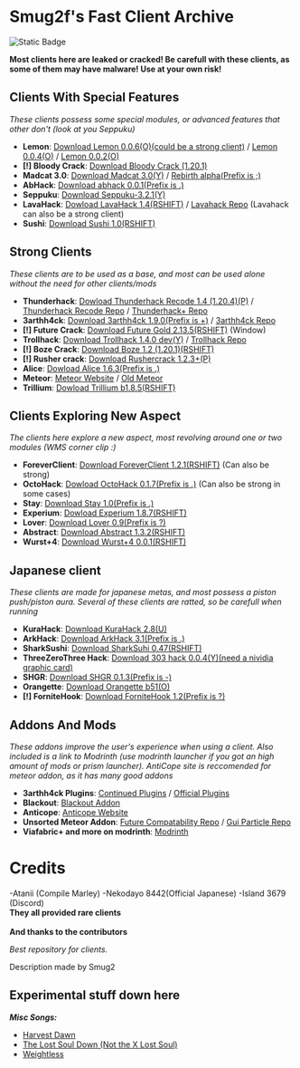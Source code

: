# Smug2f's Fast Client Archive

![Static Badge](https://img.shields.io/badge/Made%20By%20-%20Smug2f%20-%20%23d20e74) 

**Most clients here are leaked or cracked! Be carefull with these clients, as some of them may have malware! Use at your own risk!** <br>

## Clients With Special Features
_These clients possess some special modules, or advanced features that other don't (look at you Seppuku)_

- **Lemon**: [Download Lemon 0.0.6(O)(could be a strong client)](https://github.com/Smug2f/Fast-Client-Archive/releases/download/v1.0.0/lemon-v0.0.6-release.jar) / [Lemon 0.0.4(O)](https://github.com/Smug2f/Fast-Client-Archive/releases/download/v1.0.0/lemonclient_-v0.0.4-release.jar)  / [Lemon 0.0.2(O)](https://github.com/Smug2f/Fast-Client-Archive/releases/download/v1.0.0/lemonclient_v0.0.2.jar)
- **[!] Bloody Crack**: [Download Bloody Crack (1.20.1)](https://github.com/Smug2f/Fast-Client-Archive/releases/download/v1.0.0/Bloody.Client.v1.0.0.jar)
- **Madcat 3.0**: [Download Madcat 3.0(Y)](https://github.com/KgDW/MadCat-deobf-decomp-buildable/releases/download/3.0/MadCat-3.0-obf.jar) / [Rebirth alpha(Prefix is ;)](https://github.com/Smug2f/Fast-Client-Archive/releases/download/v1.0.0/rebirth-alpha.jar)
- **AbHack**: [Download abhack 0.0.1(Prefix is .)](https://github.com/Smug2f/Stuff-for-archive/releases/download/stay/ab-Hack-1128.jar)
- **Seppuku**: [Download Seppuku-3.2.1(Y)](https://github.com/seppukudevelopment/seppuku/releases/download/3.2.1/seppuku-3.2.1.jar)
- **LavaHack**: [Dowload LavaHack 1.4(RSHIFT)](https://github.com/Smug2f/Fast-Client-Archive/releases/download/v1.0.0/LavaHack-Public-b1.3-release.jar) / [Lavahack Repo](https://github.com/TheKisDevs/LavaHack-Forge) (Lavahack can also be a strong client)
- **Sushi**: [Download Sushi 1.0(RSHIFT)](https://github.com/Toshimichi0915/sushi-client/releases/download/1.0/sushi.jar)

## Strong Clients
_These clients are to be used as a base, and most can be used alone without the need for other clients/mods_

- **Thunderhack**: [Dowload Thunderhack Recode 1.4 (1.20.4)(P)](https://github.com/Smug2f/Fast-Client-Archive/releases/download/v1.0.0/thunderhack-1.4.jar) / [Thunderhack Recode Repo](https://github.com/Pan4ur/ThunderHack-Recode) / [Thunderhack+ Repo](https://github.com/Pan4ur/ThunderHackPlus)
- **3arthh4ck**: [Download 3arthh4ck 1.9.0(Prefix is +)](https://github.com/Smug2f/Fast-Client-Archive/releases/download/v1.0.0/3arthh4ck-1.9.0-release.jar) / [3arthh4ck Repo](https://github.com/3arthh4ckDevelopment/3arthh4ck-Client)
- **[!] Future Crack**: [Download Future Gold 2.13.5(RSHIFT)](https://crystalpvp.ru/future/Installer.jar) (Window)
- **Trollhack**: [Download Trollhack 1.4.0 dev(Y)](https://github.com/Smug2f/Fast-Client-Archive/releases/download/v1.0.0/TrollHack-1.4.0-nightly-101f1d7.jar) / [Trollhack Repo](https://github.com/Luna5ama/TrollHack)
- **[!] Boze Crack**: [Download Boze 1.2 (1.20.1)(RSHIFT)](https://crystalpvp.ru/bozeupdate/bozecrack.zip) 
- **[!] Rusher crack**: [Download Rushercrack 1.2.3+(P)](https://crystalpvp.ru/rusherhack/rushercrack.jar)
- **Alice**: [Dowload Alice 1.6.3(Prefix is .)](https://github.com/Smug2f/Stuff-for-archive/releases/download/stay/Alice.public.1.6.3.jar)
- **Meteor**: [Meteor Website](https://meteorclient.com) / [Old Meteor](https://github.com/ManInMyVan/meteor-archive)
- **Trillium**: [Dowload Trillium b1.8.5(RSHIFT)](https://github.com/Smug2f/Stuff-for-archive/releases/download/stay/Trillium-b1.8.5-release.jar)

## Clients Exploring New Aspect 
_The clients here explore a new aspect, most revolving around one or two modules (WMS corner clip :)_

- **ForeverClient**: [Download ForeverClient 1.2.1(RSHIFT)](https://github.com/h1tm4nqq/ForeverClient-leak/releases/download/1.2.1/ForeverClient-Leak-1.2.1.jar) (Can also be strong)
- **OctoHack**: [Dowload OctoHack 0.1.7(Prefix is .)](https://github.com/Simple-Github-ORG/OctoHack-SRC/releases/download/idk/octohack-0.1.7-release.jar) (Can also be strong in some cases)
- **Stay**: [Download Stay 1.0(Prefix is .)](https://github.com/Smug2f/Stuff-for-archive/releases/download/stay/STAY.Latest.jar)
- **Experium**: [Dowload Experium 1.8.7(RSHIFT)](https://github.com/3000IQPlay/Experium/releases/download/1.8.7/Experium.gang.jar)
- **Lover**: [Download Lover 0.9(Prefix is ?)](https://github.com/Smug2f/Stuff-for-archive/releases/download/stay/Lover-0.9-release.jar)
- **Abstract**: [Download Abstract 1.3.2(RSHIFT)](https://github.com/WMSGaming/Abstract-1.12.2/releases/download/Public/abstract-v1.3.2.jar)
- **Wurst+4**: [Download Wurst+4 0.0.1(RSHIFT)](https://github.com/Smug2f/Stuff-for-archive/releases/download/stay/wurst-plus-four-0.0.1-release.jar)

## Japanese client
_These clients are made for japanese metas, and most possess a piston push/piston aura. Several of these clients are ratted, so be carefull when running_

- **KuraHack**: [Download KuraHack 2.8(U)](https://github.com/Smug2f/Fast-Client-Archive/releases/download/v1.0.0/Kura-release-2.8.jar)
- **ArkHack**: [Download ArkHack 3.1(Prefix is .)](https://github.com/Smug2f/Fast-Client-Archive/releases/download/v1.0.0/ArkHack-3.1-clean.jar)
- **SharkSushi**: [Download SharkSuhi 0.47(RSHIFT)](https://github.com/Smug2f/Fast-Client-Archive/releases/download/v1.0.0/shark-sushi-0.4.7.jar)
- **ThreeZeroThree Hack**: [Download 303 hack 0.0.4(Y)(need a nividia graphic card)](https://github.com/Smug2f/Stuff-for-archive/releases/download/stay/ThreeZeroThreeHack.jar)
- **SHGR**: [Download SHGR 0.1.3(Prefix is -)](https://github.com/Smug2f/Fast-Client-Archive/releases/download/v1.0.0/shgr-0.1.3.jar)
- **Orangette**: [Download Orangette b51(O)](https://github.com/Smug2f/Stuff-for-archive/releases/download/stay/ThreeZeroThreeHack.jar)
- **[!] ForniteHook**: [Download ForniteHook 1.2(Prefix is ?)](https://github.com/Smug2f/Fast-Client-Archive/releases/download/v1.0.0/FortniteHook-Cracked.jar) 

## Addons And Mods
_These addons improve the user's experience when using a client. Also included is a link to Modrinth (use modrinth launcher if you got an high amount of mods or prism launcher). AntiCope site is reccomended for meteor addon, as it has many good addons_ 
- **3arthh4ck Plugins**: [Continued Plugins](https://github.com/3arthh4ckDevelopment/3arthh4ck-Plugins) / [Official Plugins](https://github.com/3arthqu4ke/3arthh4ck/tree/plugins)
- **Blackout**: [Blackout Addon](https://github.com/KassuK1/BlackOut/releases)
- **Anticope**: [Anticope Website](https://anticope.pages.dev)
- **Unsorted Meteor Addon**: [Future Compatability Repo](https://github.com/AGENTISNUM1/meteor-future/) / [Gui Particle Repo](https://github.com/ccetl/GuiParticlesMeteorAddon)
- **Viafabric+ and more on modrinth**: [Modrinth](https://modrinth.com/mods)

# Credits
-Atanii (Compile Marley) 
-Nekodayo 8442(Official Japanese)
-Island 3679 (Discord)
<br>**They all provided rare clients**</br>
<br>**And thanks to the contributors**</br>

_Best repository for clients._

Description made by Smug2<br>
## Experimental stuff down here
_**Misc Songs:**_<br>
- [Harvest Dawn](https://youtu.be/8oF20GLU2v0)<br>
- [The Lost Soul Down (Not the X Lost Soul)](https://www.youtube.com/watch?v=vtlOcMEqMy4)<br>
- [Weightless](https://youtu.be/qYnA9wWFHLI?si=t-7E1nnvjFNa7FDM)<br>
